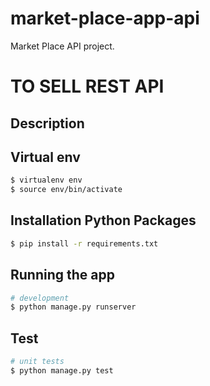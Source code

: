 # market-place-app-api
Market Place API project.
# TO SELL REST API
## Description


## Virtual env
```bash
$ virtualenv env
$ source env/bin/activate
```

## Installation Python Packages

```bash
$ pip install -r requirements.txt
```

## Running the app

```bash
# development
$ python manage.py runserver
```

## Test

```bash
# unit tests
$ python manage.py test
```

